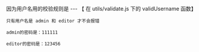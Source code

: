 因为用户名用的校验规则是 --- 【 在 utils/validate.js 下的 validUsername 函数】

    只有用户名是 admin 和 editor 才不会报错

    admin的密码是：111111

    editor的密码是：123456
